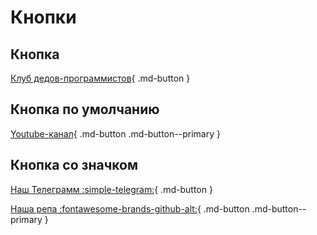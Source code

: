 # Кнопки

## Кнопка

[Клуб дедов-программистов](https://github.com/OldCodersClub){ .md-button }

## Кнопка по умолчанию

[Youtube-канал](https://www.youtube.com/@oldcoders/featured){ .md-button .md-button--primary }

## Кнопка со значком

[Наш Телеграмм :simple-telegram:](https://t.me/oldcodersclub){ .md-button }

[Наша репа :fontawesome-brands-github-alt:](https://github.com/OldCodersClub){ .md-button .md-button--primary }


